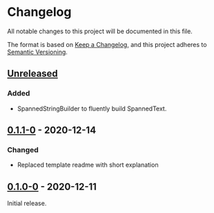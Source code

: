 # Changelog

All notable changes to this project will be documented in this file.

The format is based on [Keep a Changelog](https://keepachangelog.com/en/1.0.0/),
and this project adheres to [Semantic Versioning](https://semver.org/spec/v2.0.0.html).

## [Unreleased]

### Added

- SpannedStringBuilder to fluently build SpannedText.

## [0.1.1-0] - 2020-12-14

### Changed

- Replaced template readme with short explanation

## [0.1.0-0] - 2020-12-11

Initial release.

[Unreleased]: https://github.com/Jjagg/boustro/tree/main/packages/flutter_spanned_controller
[0.1.1-0]: https://github.com/Jjagg/boustro/tree/release_fsp_v0.1.1-0/packages/flutter_spanned_controller
[0.1.0-0]: https://github.com/Jjagg/boustro/tree/9aa26d5459ecf7447bd8accc6fc31938b1d6d5aa/packages/flutter_spanned_controller
